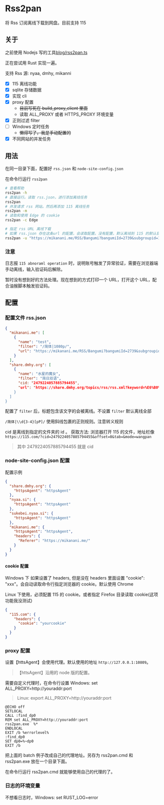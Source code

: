 # Rss2pan

将 Rss 订阅离线下载到网盘。目前支持 115

## 关于

之前使用 Nodejs 写的工具[blog/rss2pan.ts](https://github.com/22earth/blog/blob/master/demos/test-node/src/bin/rss2pan.ts)

正在尝试用 Rust 实现一遍。

支持 Rss 源: nyaa, dmhy, mikanni

- [x] 115 离线功能
- [x] sqlite 存储数据
- [x] 实现 cli
- [x] proxy 配置
  - ~~目前写死在 build_proxy_client 里面~~
  - 读取 ALL_PROXY 或者 HTTPS_PROXY 环境变量
- [x] 正则过滤 filter
- [ ] Windows 定时任务
  - ~~懒得写了，我是手动配置的~~
- [x] 不同网站的并发任务

## 用法

在同一目录下面，配置好 `rss.json` 和 `node-site-config.json`

在命令行运行 `rss2pan`

```bash
# 查看帮助
rss2pan -h
# 直接运行。读取 rss.json，进行添加离线任务
rss2pan
# 并发请求 rss 网站。然后再添加 115 离线任务
rss2pan -m
# 读取和使用 Edge 的 cookie
rss2pan -c Edge

# 指定 rss URL 离线下载
# 如果 rss.json 存在这条url 的配置，会读取配置。没有配置，默认离线到 115 的默认目录
rss2pan -u "https://mikanani.me/RSS/Bangumi?bangumiId=2739&subgroupid=12"
```

### 注意

日志报 `115 abnoraml operation` 时，说明账号触发了异常验证，需要在浏览器端手动离线，输入验证码后解除。

暂时没有想到好的方法处理。现在想到的方式打印一个 URL，打开这个 URL，配合油猴脚本触发验证码。

## 配置

### 配置文件 rss.json

```json
{
  "mikanani.me": [
    {
      "name": "test",
      "filter": "/简体|1080p/",
      "url": "https://mikanani.me/RSS/Bangumi?bangumiId=2739&subgroupid=12"
    }
  ],
  "share.dmhy.org": [
    {
      "name": "水星的魔女",
      "filter": "简日双语",
      "cid: "2479224057885794455",
      "url": "https://share.dmhy.org/topics/rss/rss.xml?keyword=%E6%B0%B4%E6%98%9F%E7%9A%84%E9%AD%94%E5%A5%B3&sort_id=2&team_id=0&order=date-desc"
    }
  ]
}
```

配置了 `filter` 后，标题包含该文字的会被离线。不设置 `filter` 默认离线全部

`/简体|\\d{3-4}[pP]/` 使用斜线包裹的正则规则。注意转义规则

cid 是离线到指定的文件夹的 id 。
获取方法: 浏览器打开 115 的文件，地址栏像 `https://115.com/?cid=2479224057885794455&offset=0&tab=&mode=wangpan`

> 其中 2479224057885794455 就是 cid

### node-site-config.json 配置

配置示例

```json
{
  "share.dmhy.org": {
    "httpsAgent": "httpsAgent"
  },
  "nyaa.si": {
    "httpsAgent": "httpsAgent"
  },
  "sukebei.nyaa.si": {
    "httpsAgent": "httpsAgent"
  },
  "mikanani.me": {
    "httpsAgent": "httpsAgent",
    "headers": {
      "Referer": "https://mikanani.me/"
    }
  }
}
```

#### cookie 配置

Windows 下 如果设置了 headers, 但是没在 headers 里面设置 "cookie": "xxx"。会自动读取命令行指定浏览器的 cookie。默认使用 Chrome

Linux 下使用，必须配置 115 的 cookie。或者指定 Firefox 目录读取 cookie(这项功能我没测试)

```json
{
  "115.com": {
    "headers": {
      "cookie": "yourcookie"
    }
  }
}
```

### proxy 配置

设置【httsAgent】会使用代理。默认使用的地址 `http://127.0.0.1:10809`。

> 【httsAgent】沿用的 node 版的配置。

需要自定义代理时，在命令行设置 Windows: set ALL_PROXY=http://youraddr:port

> Linux: export ALL_PROXY=http://youraddr:port

```batch
@ECHO off
SETLOCAL
CALL :find_dp0
REM set ALL_PROXY=http://youraddr:port
rss2pan.exe  %*
ENDLOCAL
EXIT /b %errorlevel%
:find_dp0
SET dp0=%~dp0
EXIT /b
```

把上面的 batch 例子改成自己的代理地址。另存为 rss2pan.cmd 和 rss2pan.exe 放在一个目录下面。

在命令行运行 rss2pan.cmd 就能够使用自己的代理的了。

### 日志的环境变量

不想看日志时，Windows: set RUST_LOG=error
